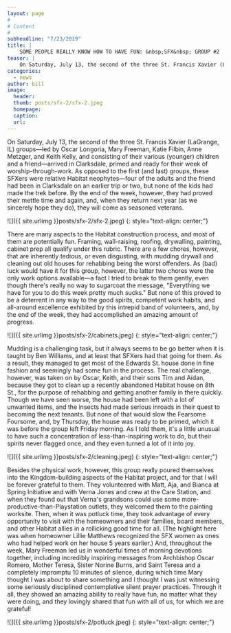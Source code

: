 ```yaml
---
layout: page
#
# Content
#
subheadline: "7/23/2019"
title: |
    SOME PEOPLE REALLY KNOW HOW TO HAVE FUN: &nbsp;SFX&nbsp; GROUP #2
teaser: |
    On Saturday, July 13, the second of the three St. Francis Xavier (LaGrange, IL) groups—led by Oscar Longoria, Mary Freeman, Katie Filbin, Anne Metzger, and Keith Kelly, and consisting of their various (younger) children and a friend—arrived in Clarksdale, primed and ready for their week of worship-through-work.
categories:
  - news
author: bill
image:
  header:
  thumb: posts/sfx-2/sfx-2.jpeg
  homepage:
  caption:
  url:
---
```

On Saturday, July 13, the second of the three St. Francis Xavier (LaGrange, IL) groups—led by Oscar Longoria, Mary Freeman, Katie Filbin, Anne Metzger, and Keith Kelly, and consisting of their various (younger) children and a friend—arrived in Clarksdale, primed and ready for their week of worship-through-work.  As opposed to the first (and last) groups, these SFXers were relative Habitat neophytes—four of the adults and the friend had been in Clarksdale on an earlier trip or two, but none of the kids had made the trek before. By the end of the week, however, they had proved their mettle time and again, and, when they return next year (as we sincerely hope they do), they will come as seasoned veterans.

![]({{ site.urlimg }}posts/sfx-2/sfx-2.jpeg)
{: style="text-align: center;"}

There are many aspects to the Habitat construction process, and most of them are potentially fun.  Framing, wall-raising, roofing, drywalling, painting, cabinet prep all qualify under this rubric.  There are a few chores, however, that are inherently tedious, or even disgusting, with mudding drywall and cleaning out old houses for rehabbing being the worst offenders.  As (bad) luck would have it for this group, however, the latter two chores were the only work options available—a fact I tried to break to them gently, even though there's really no way to sugarcoat the message, "Everything we have for you to do this week pretty much sucks."  But none of this proved to be a deterrent in any way to the good spirits, competent work habits, and all-around excellence exhibited by this intrepid band of volunteers, and, by the end of the week, they had accomplished an amazing amount of progress.

![]({{ site.urlimg }}posts/sfx-2/cabinets.jpeg)
{: style="text-align: center;"}

Mudding is a challenging task, but it always seems to be go better when it is taught by Ben Williams, and at least that SFXers had that going for them.  As a result, they managed to get most of the Edwards St. house done in fine fashion and seemingly had some fun in the process.  The real challenge, however, was taken on by Oscar, Keith, and their sons Tim and Aidan, because they got to clean up a recently abandoned Habitat house on 8th St., for the purpose of rehabbing and getting another family in there quickly.  Though we have seen worse, the house had been left with a lot of unwanted items, and the insects had made serious inroads in their quest to becoming the next tenants. But none of that would slow the Fearsome Foursome, and, by Thursday, the house was ready to be primed, which it was before the group left Friday morning.  As I told them, it's a little unusual to have such a concentration of less-than-inspiring work to do, but their spirits never flagged once, and they even turned a lot of it into joy.

![]({{ site.urlimg }}posts/sfx-2/cleaning.jpeg)
{: style="text-align: center;"}

Besides the physical work, however, this group really poured themselves into the Kingdom-building aspects of the Habitat project, and for that I will be forever grateful to them.  They volunteered with Matt, Aja, and Bianca at Spring Initiative and with Verna Jones and crew at the Care Station, and when they found out that Verna's grandsons could use some more-productive-than-Playstation outlets, they welcomed them to the painting worksite.  Then, when it was potluck time, they took advantage of every opportunity to visit with the homeowners and their families, board members, and other Habitat allies in a rollicking good time for all.  (The highlight here was when homeowner Lillie Matthews recognized the SFX women as ones who had helped work on her house 5 years earlier.)  And, throughout the week, Mary Freeman led us in wonderful times of morning devotions together, including incredibly inspiring messages from Archbishop Oscar Romero, Mother Teresa, Sister Norine Burns, and Saint Teresa and a completely impromptu 10 minutes of silence, during which time Mary thought I was about to share something and I thought I was just witnessing some seriously disciplined contemplative silent prayer practices.  Through it all, they showed an amazing ability to really have fun, no matter what they were doing, and they lovingly shared that fun with all of us, for which we are grateful!

![]({{ site.urlimg }}posts/sfx-2/potluck.jpeg)
{: style="text-align: center;"}
